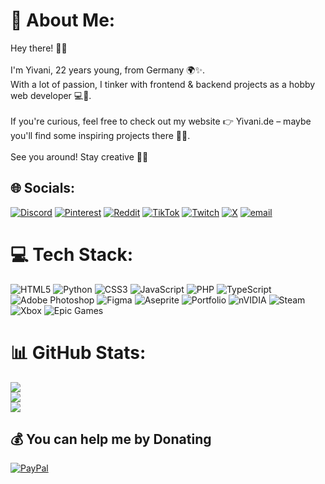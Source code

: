 # 💫 About Me:
Hey there! 🌿🌞<br><br>I'm Yivani, 22 years young, from Germany 🌍✨.<br>With a lot of passion, I tinker with frontend & backend projects as a hobby web developer 💻🌱.<br><br>If you're curious, feel free to check out my website 👉 Yivani.de – maybe you'll find some inspiring projects there 🌿🚀.<br><br>See you around! Stay creative 🍃😊


## 🌐 Socials:
[![Discord](https://img.shields.io/badge/Discord-%237289DA.svg?logo=discord&logoColor=white)](https://discord.gg/NbDjZxcQGy) [![Pinterest](https://img.shields.io/badge/Pinterest-%23E60023.svg?logo=Pinterest&logoColor=white)](https://pinterest.com/Yyvani) [![Reddit](https://img.shields.io/badge/Reddit-%23FF4500.svg?logo=Reddit&logoColor=white)](https://reddit.com/user/Zerlax__ ) [![TikTok](https://img.shields.io/badge/TikTok-%23000000.svg?logo=TikTok&logoColor=white)](https://tiktok.com/@_yivani_) [![Twitch](https://img.shields.io/badge/Twitch-%239146FF.svg?logo=Twitch&logoColor=white)](https://twitch.tv/yyvani) [![X](https://img.shields.io/badge/X-black.svg?logo=X&logoColor=white)](https://x.com/yyvani) [![email](https://img.shields.io/badge/Email-D14836?logo=gmail&logoColor=white)](mailto:info@yivani.de) 

# 💻 Tech Stack:
![HTML5](https://img.shields.io/badge/html5-%23E34F26.svg?style=for-the-badge&logo=html5&logoColor=white) ![Python](https://img.shields.io/badge/python-3670A0?style=for-the-badge&logo=python&logoColor=ffdd54) ![CSS3](https://img.shields.io/badge/css3-%231572B6.svg?style=for-the-badge&logo=css3&logoColor=white) ![JavaScript](https://img.shields.io/badge/javascript-%23323330.svg?style=for-the-badge&logo=javascript&logoColor=%23F7DF1E) ![PHP](https://img.shields.io/badge/php-%23777BB4.svg?style=for-the-badge&logo=php&logoColor=white) ![TypeScript](https://img.shields.io/badge/typescript-%23007ACC.svg?style=for-the-badge&logo=typescript&logoColor=white) ![Adobe Photoshop](https://img.shields.io/badge/adobe%20photoshop-%2331A8FF.svg?style=for-the-badge&logo=adobe%20photoshop&logoColor=white) ![Figma](https://img.shields.io/badge/figma-%23F24E1E.svg?style=for-the-badge&logo=figma&logoColor=white) ![Aseprite](https://img.shields.io/badge/Aseprite-FFFFFF?style=for-the-badge&logo=Aseprite&logoColor=#7D929E) ![Portfolio](https://img.shields.io/badge/Portfolio-%23000000.svg?style=for-the-badge&logo=firefox&logoColor=#FF7139) ![nVIDIA](https://img.shields.io/badge/nVIDIA-%2376B900.svg?style=for-the-badge&logo=nVIDIA&logoColor=white) ![Steam](https://img.shields.io/badge/steam-%23000000.svg?style=for-the-badge&logo=steam&logoColor=white) ![Xbox](https://img.shields.io/badge/xbox-%23107C10.svg?style=for-the-badge&logo=xbox&logoColor=white) ![Epic Games](https://img.shields.io/badge/epicgames-%23313131.svg?style=for-the-badge&logo=epicgames&logoColor=white)
# 📊 GitHub Stats:
![](https://github-readme-stats.vercel.app/api?username=Yivani&theme=merko&hide_border=false&include_all_commits=false&count_private=false)<br/>
![](https://nirzak-streak-stats.vercel.app/?user=Yivani&theme=merko&hide_border=false)<br/>
![](https://github-readme-stats.vercel.app/api/top-langs/?username=Yivani&theme=merko&hide_border=false&include_all_commits=false&count_private=false&layout=compact)

  ## 💰 You can help me by Donating
  [![PayPal](https://img.shields.io/badge/PayPal-00457C?style=for-the-badge&logo=paypal&logoColor=white)](https://paypal.me/dgpayfl) 

  
<!-- Proudly created with GPRM ( https://gprm.itsvg.in ) -->
